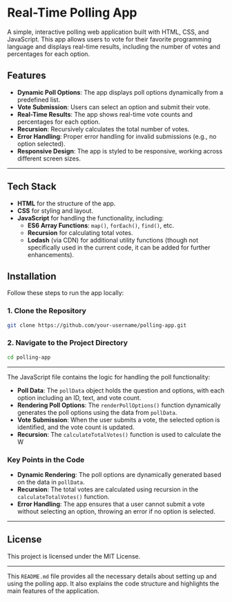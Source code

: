 # Real-Time Polling App

A simple, interactive polling web application built with HTML, CSS, and JavaScript. This app allows users to vote for their favorite programming language and displays real-time results, including the number of votes and percentages for each option.

## Features

- **Dynamic Poll Options**: The app displays poll options dynamically from a predefined list.
- **Vote Submission**: Users can select an option and submit their vote.
- **Real-Time Results**: The app shows real-time vote counts and percentages for each option.
- **Recursion**: Recursively calculates the total number of votes.
- **Error Handling**: Proper error handling for invalid submissions (e.g., no option selected).
- **Responsive Design**: The app is styled to be responsive, working across different screen sizes.

---

## Tech Stack

- **HTML** for the structure of the app.
- **CSS** for styling and layout.
- **JavaScript** for handling the functionality, including:
  - **ES6 Array Functions**: `map()`, `forEach()`, `find()`, etc.
  - **Recursion** for calculating total votes.
  - **Lodash** (via CDN) for additional utility functions (though not specifically used in the current code, it can be added for further enhancements).

## Installation

Follow these steps to run the app locally:

### 1. Clone the Repository

```bash
git clone https://github.com/your-username/polling-app.git
```

### 2. Navigate to the Project Directory

```bash
cd polling-app
```

---

The JavaScript file contains the logic for handling the poll functionality:

- **Poll Data**: The `pollData` object holds the question and options, with each option including an ID, text, and vote count.
- **Rendering Poll Options**: The `renderPollOptions()` function dynamically generates the poll options using the data from `pollData`.
- **Vote Submission**: When the user submits a vote, the selected option is identified, and the vote count is updated.
- **Recursion**: The `calculateTotalVotes()` function is used to calculate the W

### Key Points in the Code

- **Dynamic Rendering**: The poll options are dynamically generated based on the data in `pollData`.
- **Recursion**: The total votes are calculated using recursion in the `calculateTotalVotes()` function.
- **Error Handling**: The app ensures that a user cannot submit a vote without selecting an option, throwing an error if no option is selected.

---

## License

This project is licensed under the MIT License.

---

This `README.md` file provides all the necessary details about setting up and using the polling app. It also explains the code structure and highlights the main features of the application.